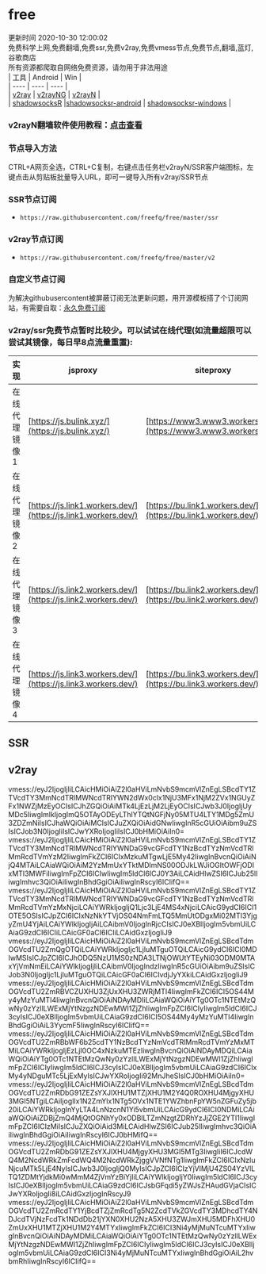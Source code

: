 # free  
更新时间 2020-10-30 12:00:02  
免费科学上网,免费翻墙,免费ssr,免费v2ray,免费vmess节点,免费节点,翻墙,蓝灯,谷歌商店  
所有资源都爬取自网络免费资源，请勿用于非法用途  
|  工具  | Android  | Win  |  
|  ----  | ----   | ----  |  
| [v2ray](#v2ray)  | [v2rayNG](https://github.com/2dust/v2rayNG/releases/download/1.2.12/v2rayNG_1.2.12.apk) | [v2rayN](https://github.com/2dust/v2rayN/releases/download/3.19/v2rayN-Core.zip) |  
| [shadowsocksR](#SSR)  |[shadowsocksr-android](https://github.com/shadowsocksrr/shadowsocksr-android/releases/download/3.5.4/shadowsocksr-android-3.5.4.apk) | [shadowsocksr-windows](https://github.com/shadowsocksr-backup/shadowsocksr-csharp/releases/download/4.7.0/ShadowsocksR-4.7.0-win.7z) |  
### v2rayN翻墙软件使用教程：[点击查看](https://github.com/freefq/tutorials)  
### 节点导入方法  
CTRL+A网页全选，CTRL+C复制，右键点击任务栏v2rayN/SSR客户端图标，左键点击从剪贴板批量导入URL，即可一键导入所有v2ray/SSR节点  
### SSR节点订阅  
- `https://raw.githubusercontent.com/freefq/free/master/ssr`  
### v2ray节点订阅  
- `https://raw.githubusercontent.com/freefq/free/master/v2`  
### 自定义节点订阅  
为解决githubusercontent被屏蔽订阅无法更新问题，用开源模板搭了个订阅网站，有需要自取：[永久免费订阅](https://bulink.xyz)  
### v2ray/ssr免费节点暂时比较少。可以试试在线代理(如流量超限可以尝试其镜像，每日早8点流量重置):  
|  实现  | jsproxy  | siteproxy  |  
|  ----  | ----   | ----  |  
| 在线代理镜像1 | [https://js.bulink.xyz/](https://js.bulink.xyz/) | [https://www3.www3.workers.dev/](https://www3.www3.workers.dev/) |  
| 在线代理镜像2 | [https://js.link1.workers.dev/](https://js.link1.workers.dev/) | [https://bu.link1.workers.dev/](https://bu.link1.workers.dev/) |  
| 在线代理镜像3 | [https://js.link2.workers.dev/](https://js.link2.workers.dev/) | [https://bu.link2.workers.dev/](https://bu.link2.workers.dev/) |  
| 在线代理镜像4 | [https://js.link3.workers.dev/](https://js.link3.workers.dev/) | [https://bu.link3.workers.dev/](https://bu.link3.workers.dev/) |  
## SSR  
## v2ray  
vmess://eyJ2IjogIjIiLCAicHMiOiAiZ2l0aHViLmNvbS9mcmVlZnEgLSBcdTY1ZTVcdTY3MmNcdTRlMWNcdTRlYWN2dWx0clx1NjU3MFx1NjM2ZVx1NGUyZFx1NWZjMzEyOCIsICJhZGQiOiAiMTk4LjEzLjM2LjEyOCIsICJwb3J0IjogIjUyMDc5IiwgImlkIjogImQ5OTAyODEyLThlYTQtNGFjNy05MTU4LTY1MDg5ZmU3ZDZmNiIsICJhaWQiOiAiMCIsICJuZXQiOiAidGNwIiwgInR5cGUiOiAibm9uZSIsICJob3N0IjogIiIsICJwYXRoIjogIiIsICJ0bHMiOiAiIn0=  
vmess://eyJ2IjogIjIiLCAicHMiOiAiZ2l0aHViLmNvbS9mcmVlZnEgLSBcdTY1ZTVcdTY3MmNcdTRlMWNcdTRlYWNDaG9vcGFcdTY1NzBcdTYzNmVcdTRlMmRcdTVmYzM2IiwgImFkZCI6ICIxMzkuMTgwLjE5My42IiwgInBvcnQiOiAiNjQ4MTAiLCAiaWQiOiAiM2YzMmUxYTktMDlmNS00ODJkLWJiOGItOWFjODIxMTI3MWFiIiwgImFpZCI6ICIwIiwgIm5ldCI6ICJ0Y3AiLCAidHlwZSI6ICJub25lIiwgImhvc3QiOiAiIiwgInBhdGgiOiAiIiwgInRscyI6ICIifQ==  
vmess://eyJ2IjogIjIiLCAicHMiOiAiZ2l0aHViLmNvbS9mcmVlZnEgLSBcdTY1ZTVcdTY3MmNcdTRlMWNcdTRlYWNDaG9vcGFcdTY1NzBcdTYzNmVcdTRlMmRcdTVmYzMxNjciLCAiYWRkIjogIjQ1Ljc3LjE4MS4xNjciLCAicG9ydCI6ICI1OTE5OSIsICJpZCI6ICIxNzNkYTVjOS04NmFmLTQ5MmUtODgxMi02MTI3YjgyZmU4YjAiLCAiYWlkIjogIjAiLCAibmV0IjogInRjcCIsICJ0eXBlIjogIm5vbmUiLCAiaG9zdCI6ICIiLCAicGF0aCI6ICIiLCAidGxzIjogIiJ9  
vmess://eyJ2IjogIjIiLCAicHMiOiAiZ2l0aHViLmNvbS9mcmVlZnEgLSBcdTdmOGVcdTU2ZmQgOTQiLCAiYWRkIjogIjc1LjIuMTguOTQiLCAicG9ydCI6ICI0MDIwMSIsICJpZCI6ICJhODQ5NzU1MS0zNDA3LTNjOWUtYTEyNi03ODM0MTAxYjVmNmEiLCAiYWlkIjogIjIiLCAibmV0IjogIndzIiwgInR5cGUiOiAibm9uZSIsICJob3N0IjogIjc1LjIuMTguOTQiLCAicGF0aCI6ICIvdjJyYXkiLCAidGxzIjogIiJ9  
vmess://eyJ2IjogIjIiLCAicHMiOiAiZ2l0aHViLmNvbS9mcmVlZnEgLSBcdTdmOGVcdTU2ZmRBVCZUXHU3ZjUxXHU3ZWRjMTI4IiwgImFkZCI6ICI5OS44My4yMzYuMTI4IiwgInBvcnQiOiAiNDAyMDIiLCAiaWQiOiAiYTg0OTc1NTEtMzQwNy0zYzllLWExMjYtNzgzNDEwMWI1ZjZhIiwgImFpZCI6ICIyIiwgIm5ldCI6ICJ3cyIsICJ0eXBlIjogIm5vbmUiLCAiaG9zdCI6ICI5OS44My4yMzYuMTI4IiwgInBhdGgiOiAiL3YycmF5IiwgInRscyI6ICIifQ==  
vmess://eyJ2IjogIjIiLCAicHMiOiAiZ2l0aHViLmNvbS9mcmVlZnEgLSBcdTdmOGVcdTU2ZmRBbWF6b25cdTY1NzBcdTYzNmVcdTRlMmRcdTVmYzMxMTMiLCAiYWRkIjogIjEzLjI0OC4xNzkuMTEzIiwgInBvcnQiOiAiNDAyMDQiLCAiaWQiOiAiYTg0OTc1NTEtMzQwNy0zYzllLWExMjYtNzgzNDEwMWI1ZjZhIiwgImFpZCI6ICIyIiwgIm5ldCI6ICJ3cyIsICJ0eXBlIjogIm5vbmUiLCAiaG9zdCI6ICIxMy4yNDguMTc5LjExMyIsICJwYXRoIjogIi92MnJheSIsICJ0bHMiOiAiIn0=  
vmess://eyJ2IjogIjIiLCAicHMiOiAiZ2l0aHViLmNvbS9mcmVlZnEgLSBcdTdmOGVcdTU2ZmRDbG91ZEZsYXJlXHU1MTZjXHU1M2Y4Q0ROXHU4MjgyXHU3MGI5NTgiLCAiIjogIlx1N2ZmYlx1NTg5OVx1NTE1YWZhbnFpYW5nZGFuZy5jb20iLCAiYWRkIjogInYyLTA4LnNzcnN1Yi5vbmUiLCAicG9ydCI6ICI0NDMiLCAiaWQiOiAiZDBjZmQ4MjQtOGNhYy0xODBlLTZmNzgtZDRhYzJjZGE2YTI1IiwgImFpZCI6ICIzMiIsICJuZXQiOiAid3MiLCAidHlwZSI6ICJub25lIiwgImhvc3QiOiAiIiwgInBhdGgiOiAiIiwgInRscyI6ICJ0bHMifQ==  
vmess://eyJ2IjogIjIiLCAicHMiOiAiZ2l0aHViLmNvbS9mcmVlZnEgLSBcdTdmOGVcdTU2ZmRDbG91ZEZsYXJlXHU4MjgyXHU3MGI5MTg3IiwgIiI6ICJcdWQ4M2NcdWRkZmFcdWQ4M2NcdWRkZjggVVNfNTg1IiwgImFkZCI6ICIxNzIuNjcuMTk5LjE4NyIsICJwb3J0IjogIjQ0MyIsICJpZCI6ICIzYjVlMjU4ZS04YzVlLTQ1ZDMtYjdkMi0wMmM4ZjVmYzBiYjIiLCAiYWlkIjogIjY0IiwgIm5ldCI6ICJ3cyIsICJ0eXBlIjogIm5vbmUiLCAiaG9zdCI6ICJsbGFqdi5yZWJsZHAudGVjaCIsICJwYXRoIjogIi8iLCAidGxzIjogInRscyJ9  
vmess://eyJ2IjogIjIiLCAicHMiOiAiZ2l0aHViLmNvbS9mcmVlZnEgLSBcdTdmOGVcdTU2ZmRcdTY1YjBcdTZjZmRcdTg5N2ZcdTVkZGVcdTY3MDhcdTY4NDJcdTVjNzFcdTk1NDdDb21jYXN0XHU2NzA5XHU3ZWJmXHU5MDFhXHU0ZmUxXHU1MTZjXHU1M2Y4MTYxIiwgImFkZCI6ICI3Ni4yMjMuNTcuMTYxIiwgInBvcnQiOiAiNDAyMDMiLCAiaWQiOiAiYTg0OTc1NTEtMzQwNy0zYzllLWExMjYtNzgzNDEwMWI1ZjZhIiwgImFpZCI6ICIyIiwgIm5ldCI6ICJ3cyIsICJ0eXBlIjogIm5vbmUiLCAiaG9zdCI6ICI3Ni4yMjMuNTcuMTYxIiwgInBhdGgiOiAiL2hvbmRhIiwgInRscyI6ICIifQ==  
